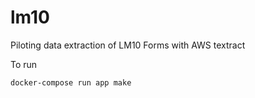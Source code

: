 # lm10
Piloting data extraction of LM10 Forms with AWS textract

To run
```bash
docker-compose run app make
```
